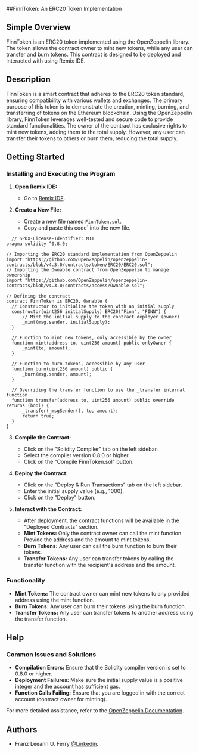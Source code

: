 ##FinnToken: An ERC20 Token Implementation

## Simple Overview
FinnToken is an ERC20 token implemented using the OpenZeppelin library. The token allows the contract owner to mint new tokens, while any user can transfer and burn tokens. This contract is designed to be deployed and interacted with using Remix IDE.

## Description
FinnToken is a smart contract that adheres to the ERC20 token standard, ensuring compatibility with various wallets and exchanges. The primary purpose of this token is to demonstrate the creation, minting, burning, and transferring of tokens on the Ethereum blockchain. Using the OpenZeppelin library, FinnToken leverages well-tested and secure code to provide standard functionalities. The owner of the contract has exclusive rights to mint new tokens, adding them to the total supply. However, any user can transfer their tokens to others or burn them, reducing the total supply.

## Getting Started

### Installing and Executing the Program

1. **Open Remix IDE:**
    - Go to [Remix IDE](https://remix.ethereum.org).

2. **Create a New File:**
    - Create a new file named `FinnToken.sol`.
    - Copy and paste this code` into the new file.
      
  ```
    // SPDX-License-Identifier: MIT
pragma solidity ^0.8.0;

// Importing the ERC20 standard implementation from OpenZeppelin
import "https://github.com/OpenZeppelin/openzeppelin-contracts/blob/v4.3.0/contracts/token/ERC20/ERC20.sol";
// Importing the Ownable contract from OpenZeppelin to manage ownership
import "https://github.com/OpenZeppelin/openzeppelin-contracts/blob/v4.3.0/contracts/access/Ownable.sol";

// Defining the contract
contract FinnToken is ERC20, Ownable {
    // Constructor to initialize the token with an initial supply
    constructor(uint256 initialSupply) ERC20("Finn", "FINN") {
        // Mint the initial supply to the contract deployer (owner)
        _mint(msg.sender, initialSupply);
    }

    // Function to mint new tokens, only accessible by the owner
    function mint(address to, uint256 amount) public onlyOwner {
        _mint(to, amount);
    }

    // Function to burn tokens, accessible by any user
    function burn(uint256 amount) public {
        _burn(msg.sender, amount);
    }

    // Overriding the transfer function to use the _transfer internal function
    function transfer(address to, uint256 amount) public override returns (bool) {
        _transfer(_msgSender(), to, amount);
        return true;
    }
}
  ```

3. **Compile the Contract:**
    - Click on the "Solidity Compiler" tab on the left sidebar.
    - Select the compiler version 0.8.0 or higher.
    - Click on the "Compile FinnToken.sol" button.

4. **Deploy the Contract:**
    - Click on the "Deploy & Run Transactions" tab on the left sidebar.
    - Enter the initial supply value (e.g., 1000).
    - Click on the "Deploy" button.

5. **Interact with the Contract:**
    - After deployment, the contract functions will be available in the "Deployed Contracts" section.
    - **Mint Tokens:** Only the contract owner can call the mint function. Provide the address and the amount to mint tokens.
    - **Burn Tokens:** Any user can call the burn function to burn their tokens.
    - **Transfer Tokens:** Any user can transfer tokens by calling the transfer function with the recipient's address and the amount.

### Functionality
- **Mint Tokens:** The contract owner can mint new tokens to any provided address using the mint function.
- **Burn Tokens:** Any user can burn their tokens using the burn function.
- **Transfer Tokens:** Any user can transfer tokens to another address using the transfer function.

## Help
### Common Issues and Solutions
- **Compilation Errors:** Ensure that the Solidity compiler version is set to 0.8.0 or higher.
- **Deployment Failures:** Make sure the initial supply value is a positive integer and the account has sufficient gas.
- **Function Calls Failing:** Ensure that you are logged in with the correct account (contract owner for minting).

For more detailed assistance, refer to the [OpenZeppelin Documentation](https://docs.openzeppelin.com/).

## Authors
- Franz Leeann U. Ferry [@Linkedin](www.linkedin.com/in/franz-leeann-ferry-a286552a2).
